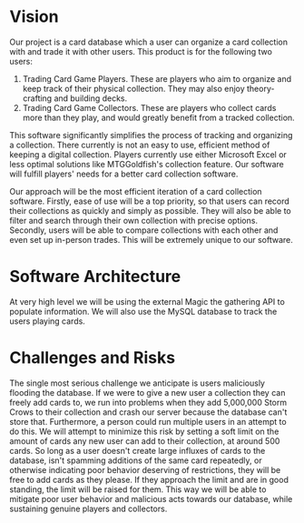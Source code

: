 # **Vision**

Our project is a card database which a user can organize a card collection with and trade it with other users. 
This product is for the following two users:
  1. Trading Card Game Players. These are players who aim to organize and keep track of their physical collection. They may also enjoy theory-crafting and      building decks.
  2. Trading Card Game Collectors. These are players who collect cards more than they play, and would greatly benefit from a tracked collection.
  
This software significantly simplifies the process of tracking and organizing a collection. There currently is not an easy to use, efficient method of keeping a digital collection. Players currently use either Microsoft Excel or less optimal solutions like MTGGoldfish's collection feature. Our software will fulfill players' needs for a better card collection software.

Our approach will be the most efficient iteration of a card collection software. Firstly, ease of use will be a top priority, so that users can record their collections as quickly and simply as possible. They will also be able to filter and search through their own collection with precise options. Secondly, users will be able to compare collections with each other and even set up in-person trades. This will be extremely unique to our software.



# **Software Architecture**
At very high level we will be using the external Magic the gathering API to populate information. We will also use the MySQL database to track the users playing cards. 


# **Challenges and Risks**

The single most serious challenge we anticipate is users maliciously flooding the database. If we were to give a new user a collection they can freely add cards to, we run into problems when they add 5,000,000 Storm Crows to their collection and crash our server because the database can't store that. Furthermore, a person could run multiple users in an attempt to do this.
We will attempt to minimize this risk by setting a soft limit on the amount of cards any new user can add to their collection, at around 500 cards. So long as a user doesn't create large influxes of cards to the database, isn't spamming additions of the same card repeatedly, or otherwise indicating poor behavior deserving of restrictions, they will be free to add cards as they please. If they approach the limit and are in good standing, the limit will be raised for them. This way we will be able to mitigate poor user behavior and malicious acts towards our database, while sustaining genuine players and collectors.
